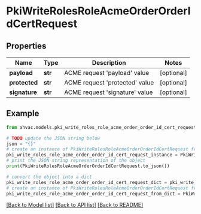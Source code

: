 # PkiWriteRolesRoleAcmeOrderOrderIdCertRequest


## Properties

Name | Type | Description | Notes
------------ | ------------- | ------------- | -------------
**payload** | **str** | ACME request &#39;payload&#39; value | [optional] 
**protected** | **str** | ACME request &#39;protected&#39; value | [optional] 
**signature** | **str** | ACME request &#39;signature&#39; value | [optional] 

## Example

```python
from ahvac.models.pki_write_roles_role_acme_order_order_id_cert_request import PkiWriteRolesRoleAcmeOrderOrderIdCertRequest

# TODO update the JSON string below
json = "{}"
# create an instance of PkiWriteRolesRoleAcmeOrderOrderIdCertRequest from a JSON string
pki_write_roles_role_acme_order_order_id_cert_request_instance = PkiWriteRolesRoleAcmeOrderOrderIdCertRequest.from_json(json)
# print the JSON string representation of the object
print(PkiWriteRolesRoleAcmeOrderOrderIdCertRequest.to_json())

# convert the object into a dict
pki_write_roles_role_acme_order_order_id_cert_request_dict = pki_write_roles_role_acme_order_order_id_cert_request_instance.to_dict()
# create an instance of PkiWriteRolesRoleAcmeOrderOrderIdCertRequest from a dict
pki_write_roles_role_acme_order_order_id_cert_request_from_dict = PkiWriteRolesRoleAcmeOrderOrderIdCertRequest.from_dict(pki_write_roles_role_acme_order_order_id_cert_request_dict)
```
[[Back to Model list]](../README.md#documentation-for-models) [[Back to API list]](../README.md#documentation-for-api-endpoints) [[Back to README]](../README.md)


